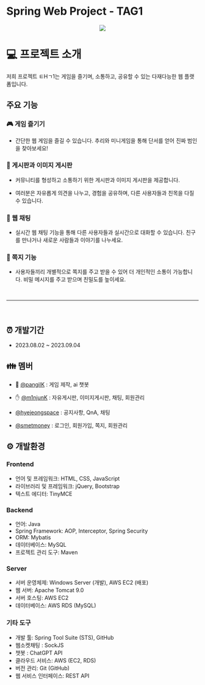 # Spring Web Project - TAG1

<p align="center"> <img src="https://github.com/m1njunK/final_project/assets/137128412/5329b78e-8ed7-46d9-b51b-df4cc4a0a1c8"> </p>

# :computer: 프로젝트 소개
저희 프로젝트 ㅌHㄱ1는 게임을 즐기며, 소통하고, 공유할 수 있는 다재다능한 웹 플랫폼입니다.

## 주요 기능

### 🎮 게임 즐기기
- 간단한 웹 게임을 즐길 수 있습니다. 추리와 미니게임을 통해 단서를 얻어 진짜 범인을 찾아보세요!

### 💬 게시판과 이미지 게시판
- 커뮤니티를 형성하고 소통하기 위한 게시판과 이미지 게시판을 제공합니다. 

- 여러분은 자유롭게 의견을 나누고, 경험을 공유하며, 다른 사용자들과 친목을 다질 수 있습니다.

### 💬 웹 채팅
- 실시간 웹 채팅 기능을 통해 다른 사용자들과 실시간으로 대화할 수 있습니다. 친구를 만나거나 새로운 사람들과 이야기를 나누세요.

### 💌 쪽지 기능
- 사용자들끼리 개별적으로 쪽지를 주고 받을 수 있어 더 개인적인 소통이 가능합니다. 비밀 메시지를 주고 받으며 친밀도를 높이세요.
 
<br>

---

<br>

## :alarm_clock: 개발기간
* 2023.08.02 ~ 2023.09.04

## :family: 멤버

- 👑 [@pangilK](https://github.com/pangilK) : 게임 제작, ai 챗봇

- ✋ [@m1njunK](https://github.com/m1njunK) : 자유게시판, 이미지게시판, 채팅, 회원관리

- [@hyejeongspace](https://github.com/hyejeongspace) : 공지사항, QnA, 채팅

- [@smetmoney](https://github.com/smetmoney) : 로그인, 회원가입, 쪽지, 회원관리

## :gear: 개발환경

### Frontend
- 언어 및 프레임워크: HTML, CSS, JavaScript
- 라이브러리 및 프레임워크: jQuery, Bootstrap
- 텍스트 에디터: TinyMCE

### Backend
- 언어: Java
- Spring Framework: AOP, Interceptor, Spring Security
- ORM: Mybatis
- 데이터베이스: MySQL
- 프로젝트 관리 도구: Maven

### Server
- 서버 운영체제: Windows Server (개발), AWS EC2 (배포)
- 웹 서버: Apache Tomcat 9.0 
- 서버 호스팅: AWS EC2
- 데이터베이스: AWS RDS (MySQL)

### 기타 도구
- 개발 툴: Spring Tool Suite (STS), GitHub
- 웹소켓채팅 : SockJS
- 챗봇 : ChatGPT API
- 클라우드 서비스: AWS (EC2, RDS)
- 버전 관리: Git (GitHub)
- 웹 서비스 인터페이스: REST API






